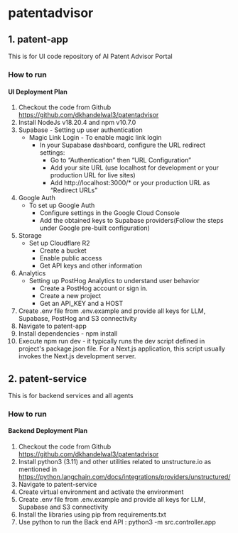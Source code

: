 # patentadvisor

## 1. patent-app 
This is for UI code repository of AI Patent Advisor Portal 

### How to run 
#### UI Deployment Plan

1. Checkout the code from Github https://github.com/dkhandelwal3/patentadvisor
2. Install NodeJs v18.20.4 and npm v10.7.0
3. Supabase - Setting up user authentication 
   - Magic Link Login - To enable magic link login
     - In your Supabase dashboard, configure the URL redirect settings:
       - Go to “Authentication” then “URL Configuration”
       - Add your site URL (use localhost for development or your production URL for live sites)
       - Add http://localhost:3000/* or your production URL as “Redirect URLs”
4. Google Auth
   - To set up Google Auth
     - Configure settings in the Google Cloud Console
     - Add the obtained keys to Supabase providers(Follow the steps under Google pre-built configuration)
5. Storage
    - Set up Cloudflare R2
      - Create a bucket
      - Enable public access
      - Get API keys and other information
6. Analytics 
   - Setting up PostHog Analytics to understand user behavior
     - Create a PostHog account or sign in.
     - Create a new project
     - Get an API_KEY and a HOST
7. Create .env file from .env.example and provide all keys for LLM, Supabase, PostHog and S3 connectivity
8. Navigate to patent-app
9. Install dependencies - npm install
10. Execute npm run dev - it typically runs the dev script defined in project's package.json file. For a Next.js application, this script usually invokes the Next.js development server.


## 2. patent-service 
This is for backend services and all agents 

### How to run 

#### Backend Deployment Plan
1. Checkout the code from Github https://github.com/dkhandelwal3/patentadvisor
2. Install python3 (3.11) and other utilities related to unstructure.io as mentioned in https://python.langchain.com/docs/integrations/providers/unstructured/
3. Navigate to patent-service
4. Create virtual environment and activate the environment
5. Create .env file from .env.example and provide all keys for LLM, Supabase and S3 connectivity
6. Install the libraries using pip from requirements.txt
7. Use python to run the Back end API : python3 -m src.controller.app


